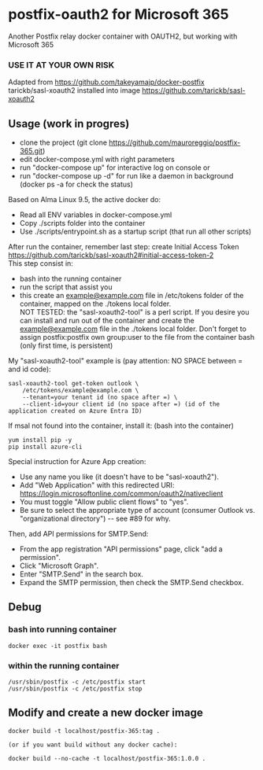 # postfix-oauth2 for Microsoft 365 
Another Postfix relay docker container with OAUTH2, but working with Microsoft 365

### USE IT AT YOUR OWN RISK

Adapted from https://github.com/takeyamajp/docker-postfix <br />
tarickb/sasl-xoauth2 installed into image https://github.com/tarickb/sasl-xoauth2 <br />

## Usage (work in progres) <br />
- clone the project (git clone https://github.com/mauroreggio/postfix-365.git) <br />
- edit docker-compose.yml with right parameters <br />
- run "docker-compose up" for interactive log on console or <br />
- run "docker-compose up -d" for run like a daemon in background (docker ps -a for check the status) <br />

Based on Alma Linux 9.5, the active docker do:
- Read all ENV variables in docker-compose.yml <br />
- Copy ./scripts folder into the container <br />
- Use ./scripts/entrypoint.sh as a startup script (that run all other scripts)

After run the container, remember last step: create Initial Access Token <br />
https://github.com/tarickb/sasl-xoauth2#initial-access-token-2 <br />
This step consist in: <br />
- bash into the running container
- run the script that assist you
- this create an example@example.com file in /etc/tokens folder of the container, mapped on the ./tokens local folder. <br />
NOT TESTED: the "sasl-xoauth2-tool" is a perl script. If you desire you can install and run out of the container and create the example@example.com file in the ./tokens local folder. Don't forget to assign postfix:postfix own group:user to the file from the container bash (only first time, is persistent) <br />

My "sasl-xoauth2-tool" example is (pay attention: NO SPACE between = and id code):

```
sasl-xoauth2-tool get-token outlook \
    /etc/tokens/example@example.com \
    --tenant=your tenant id (no space after =) \
    --client-id=your client id (no space after =) (id of the application created on Azure Entra ID)
```
If msal not found into the container, install it:
(bash into the container) 

```
yum install pip -y
pip install azure-cli
```
Special instruction for Azure App creation:

- Use any name you like (it doesn't have to be "sasl-xoauth2").
- Add "Web Application" with this redirected URI: https://login.microsoftonline.com/common/oauth2/nativeclient
- You must toggle "Allow public client flows" to "yes".
- Be sure to select the appropriate type of account (consumer Outlook vs. "organizational directory") -- see #89 for why.

Then, add API permissions for SMTP.Send:

- From the app registration "API permissions" page, click "add a permission".
- Click "Microsoft Graph".
- Enter "SMTP.Send" in the search box.
- Expand the SMTP permission, then check the SMTP.Send checkbox.

## Debug <br />
### bash into running container
```
docker exec -it postfix bash
```

### within the running container
```
/usr/sbin/postfix -c /etc/postfix start
/usr/sbin/postfix -c /etc/postfix stop
```

## Modify and create a new docker image <br />
```
docker build -t localhost/postfix-365:tag .

(or if you want build without any docker cache):

docker build --no-cache -t localhost/postfix-365:1.0.0 .
```
<br />
<br />




